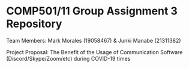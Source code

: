# COMP501/11 Group Assignment 3 Repository

Team Members:
Mark Morales (19058467) & Junki Manabe (21311382)

Project Proposal: The Benefit of the Usage of Communication Software (Discord/Skype/Zoom/etc) during COVID-19 times
